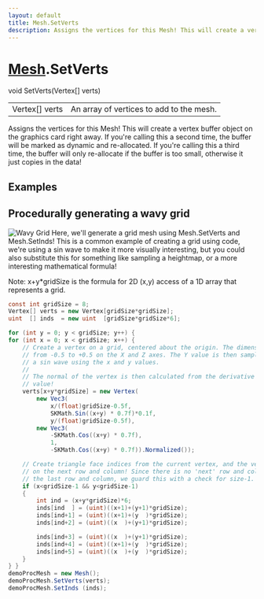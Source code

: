 ```yaml
---
layout: default
title: Mesh.SetVerts
description: Assigns the vertices for this Mesh! This will create a vertex buffer object on the graphics card right away. If you're calling this a second time, the buffer will be marked as dynamic and re-allocated. If you're calling this a third time, the buffer will only re-allocate if the buffer is too small, otherwise it just copies in the data!
---
```

# [Mesh]({{site.url}}/Pages/Reference/Mesh.html).SetVerts

<div class='signature' markdown='1'>
void SetVerts(Vertex[] verts)
</div>

|  |  |
|--|--|
|Vertex[] verts|An array of vertices to add to the mesh.|

Assigns the vertices for this Mesh! This will create a vertex buffer object
on the graphics card right away. If you're calling this a second time, the buffer will
be marked as dynamic and re-allocated. If you're calling this a third time, the buffer
will only re-allocate if the buffer is too small, otherwise it just copies in the data!




## Examples

## Procedurally generating a wavy grid
![Wavy Grid]({{site.url}}/img/screenshots/ProceduralGrid.jpg)
Here, we'll generate a grid mesh using Mesh.SetVerts and Mesh.SetInds! This
is a common example of creating a grid using code, we're using a sin wave
to make it more visually interesting, but you could also substitute this for
something like sampling a heightmap, or a more interesting mathematical
formula!

Note: x+y*gridSize is the formula for 2D (x,y) access of a 1D array that represents
a grid.
```csharp
const int gridSize = 8;
Vertex[] verts = new Vertex[gridSize*gridSize];
uint  [] inds  = new uint  [gridSize*gridSize*6];

for (int y = 0; y < gridSize; y++) {
for (int x = 0; x < gridSize; x++) {
    // Create a vertex on a grid, centered about the origin. The dimensions extends
    // from -0.5 to +0.5 on the X and Z axes. The Y value is then sampled from 
    // a sin wave using the x and y values.
    //
    // The normal of the vertex is then calculated from the derivative of the Y 
    // value!
    verts[x+y*gridSize] = new Vertex(
        new Vec3(
            x/(float)gridSize-0.5f, 
            SKMath.Sin((x+y) * 0.7f)*0.1f, 
            y/(float)gridSize-0.5f),
        new Vec3(
            -SKMath.Cos((x+y) * 0.7f), 
            1, 
            -SKMath.Cos((x+y) * 0.7f)).Normalized());

    // Create triangle face indices from the current vertex, and the vertices
    // on the next row and column! Since there is no 'next' row and column on
    // the last row and column, we guard this with a check for size-1.
    if (x<gridSize-1 && y<gridSize-1)
    {
        int ind = (x+y*gridSize)*6;
        inds[ind  ] = (uint)((x+1)+(y+1)*gridSize);
        inds[ind+1] = (uint)((x+1)+(y  )*gridSize);
        inds[ind+2] = (uint)((x  )+(y+1)*gridSize);

        inds[ind+3] = (uint)((x  )+(y+1)*gridSize);
        inds[ind+4] = (uint)((x+1)+(y  )*gridSize);
        inds[ind+5] = (uint)((x  )+(y  )*gridSize);
    }
} }
demoProcMesh = new Mesh();
demoProcMesh.SetVerts(verts);
demoProcMesh.SetInds (inds);
```

